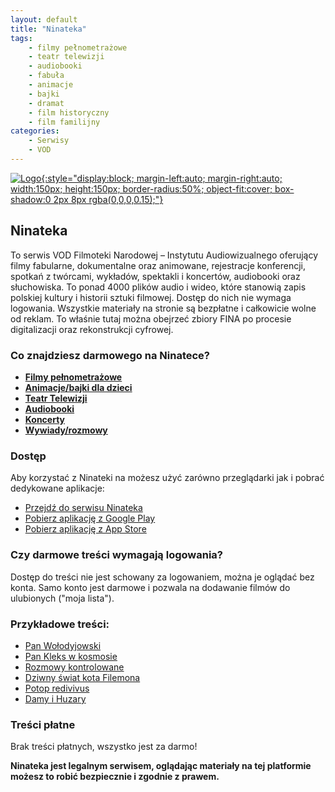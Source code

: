 ```yaml
---
layout: default
title: "Ninateka"
tags: 
    - filmy pełnometrażowe
    - teatr telewizji
    - audiobooki
    - fabuła
    - animacje
    - bajki
    - dramat
    - film historyczny
    - film familijny
categories:
    - Serwisy
    - VOD
---
```

[![Logo](https://play-lh.googleusercontent.com/AJxt2Qdis_Y8i6vrh-jki3eeeGsfswJovFvPTj0j8KCXgPd4oxowPwwwuttb-3cAtgjK=w240-h480-rw){:style="display:block; margin-left:auto; margin-right:auto; width:150px; height:150px; border-radius:50%; object-fit:cover; box-shadow:0 2px 8px rgba(0,0,0,0.15);"}](https://ninateka.pl)

## Ninateka

To serwis VOD Filmoteki Narodowej – Instytutu Audiowizualnego oferujący filmy fabularne, dokumentalne oraz animowane, rejestracje konferencji, spotkań z twórcami, wykładów, spektakli i koncertów, audiobooki oraz słuchowiska. To ponad 4000 plików audio i wideo, które stanowią zapis polskiej kultury i historii sztuki filmowej. Dostęp do nich nie wymaga logowania. Wszystkie materiały na stronie są bezpłatne i całkowicie wolne od reklam. To właśnie tutaj można obejrzeć zbiory FINA po procesie digitalizacji oraz rekonstrukcji cyfrowej.

### Co znajdziesz darmowego na Ninatece?

*   [**Filmy pełnometrażowe**](https://ninateka.pl/ogladaj) 
*   [**Animacje/bajki dla dzieci**](https://ninateka.pl/ogladaj)
*   [**Teatr Telewizji**](https://ninateka.pl/collections/teatr,11332)
*   [**Audiobooki**](https://ninateka.pl/sluchaj)
*   [**Koncerty**](https://ninateka.pl/sluchaj)
*   [**Wywiady/rozmowy**](https://ninateka.pl/sluchaj)

### Dostęp

Aby korzystać z Ninateki na możesz użyć zarówno przeglądarki jak i pobrać dedykowane aplikacje:
* <i class="fa-solid fa-globe"></i>    [Przejdź do serwisu Ninateka](https://ninateka.pl)
* <i class="fa-brands fa-android"></i> [Pobierz aplikację z Google Play](https://play.google.com/store/apps/details?id=pl.fina.ninateka&hl=pl)
* <i class="fa-brands fa-apple"></i>   [Pobierz aplikację z App Store](https://apps.apple.com/pl/app/ninateka/id6505060472)

### Czy darmowe treści wymagają logowania?

Dostęp do treści nie jest schowany za logowaniem, można je oglądać bez konta. Samo konto jest darmowe i pozwala na dodawanie filmów do ulubionych ("moja lista").

### Przykładowe treści:
*   [Pan Wołodyjowski](https://ninateka.pl/movies,1/pan-wolodyjowski-cz-1--jerzy-hoffman,640)
*   [Pan Kleks w kosmosie](https://ninateka.pl/movies,1/pan-kleks-w-kosmosie-odcinki,25388)
*   [Rozmowy kontrolowane](https://ninateka.pl/movies,1/rozmowy-kontrolowane--sylwester-checinski,11102)
*   [Dziwny świat kota Filemona](https://ninateka.pl/movies,1/dziwny-swiat-kota-filemona-odcinki,21900)
*   [Potop redivivus](https://ninateka.pl/movies,1/potop-redivivus--jerzy-hoffman,663)
*   [Damy i Huzary](https://ninateka.pl/movies,1/damy-i-huzary--krystyna-janda,4674)

### Treści płatne
Brak treści płatnych, wszystko jest za darmo!

**Ninateka jest legalnym serwisem, oglądając materiały na tej platformie możesz to robić bezpiecznie i zgodnie z prawem.**